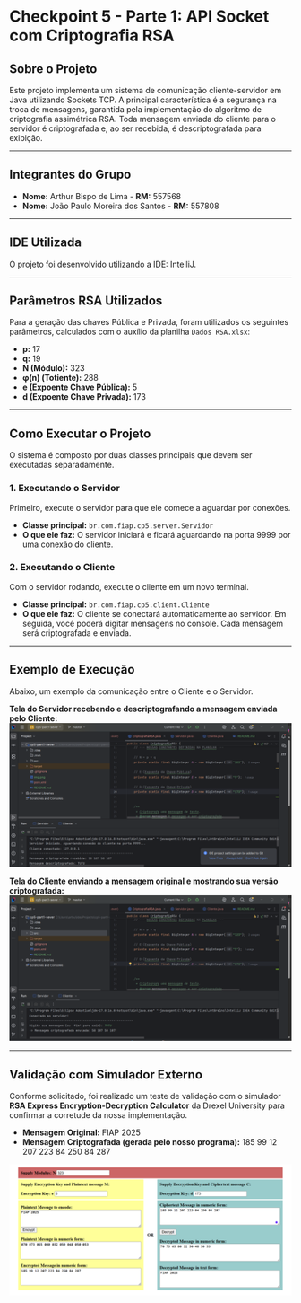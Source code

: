 # Checkpoint 5 - Parte 1: API Socket com Criptografia RSA

## Sobre o Projeto

Este projeto implementa um sistema de comunicação cliente-servidor em Java utilizando Sockets TCP. A principal característica é a segurança na troca de mensagens, garantida pela implementação do algoritmo de criptografia assimétrica RSA. Toda mensagem enviada do cliente para o servidor é criptografada e, ao ser recebida, é descriptografada para exibição.

---

## Integrantes do Grupo

* **Nome:** Arthur Bispo de Lima - **RM:** 557568
* **Nome:** João Paulo Moreira dos Santos - **RM:** 557808

---

## IDE Utilizada

O projeto foi desenvolvido utilizando a IDE: IntelliJ.

---

## Parâmetros RSA Utilizados

Para a geração das chaves Pública e Privada, foram utilizados os seguintes parâmetros, calculados com o auxílio da planilha `Dados RSA.xlsx`:

* **p:** 17
* **q:** 19
* **N (Módulo):** 323
* **φ(n) (Totiente):** 288
* **e (Expoente Chave Pública):** 5
* **d (Expoente Chave Privada):** 173

---

## Como Executar o Projeto

O sistema é composto por duas classes principais que devem ser executadas separadamente.

### 1. Executando o Servidor

Primeiro, execute o servidor para que ele comece a aguardar por conexões.

* **Classe principal:** `br.com.fiap.cp5.server.Servidor`
* **O que ele faz:** O servidor iniciará e ficará aguardando na porta 9999 por uma conexão do cliente.

### 2. Executando o Cliente

Com o servidor rodando, execute o cliente em um novo terminal.

* **Classe principal:** `br.com.fiap.cp5.client.Cliente`
* **O que ele faz:** O cliente se conectará automaticamente ao servidor. Em seguida, você poderá digitar mensagens no console. Cada mensagem será criptografada e enviada.

---

## Exemplo de Execução

Abaixo, um exemplo da comunicação entre o Cliente e o Servidor.

**Tela do Servidor recebendo e descriptografando a mensagem enviada pelo Cliente:**
![Tela do Servidor em Execução](https://raw.githubusercontent.com/ArthurBispo00/CP5-PART1-Server/master/imagem_tela_servidor.png)

**Tela do Cliente enviando a mensagem original e mostrando sua versão criptografada:**
![Tela do Cliente em Execução](https://raw.githubusercontent.com/ArthurBispo00/CP5-PART1-Server/master/imagem_tela_cliente.png)

---

## Validação com Simulador Externo

Conforme solicitado, foi realizado um teste de validação com o simulador **RSA Express Encryption-Decryption Calculator** da Drexel University para confirmar a corretude da nossa implementação.

* **Mensagem Original:** FIAP 2025
* **Mensagem Criptografada (gerada pelo nosso programa):** 185 99 12 207 223 84 250 84 287

![Tela do Cliente em Execução](https://raw.githubusercontent.com/ArthurBispo00/CP5-PART1-Server/master/imagem_tela_drexel.png)